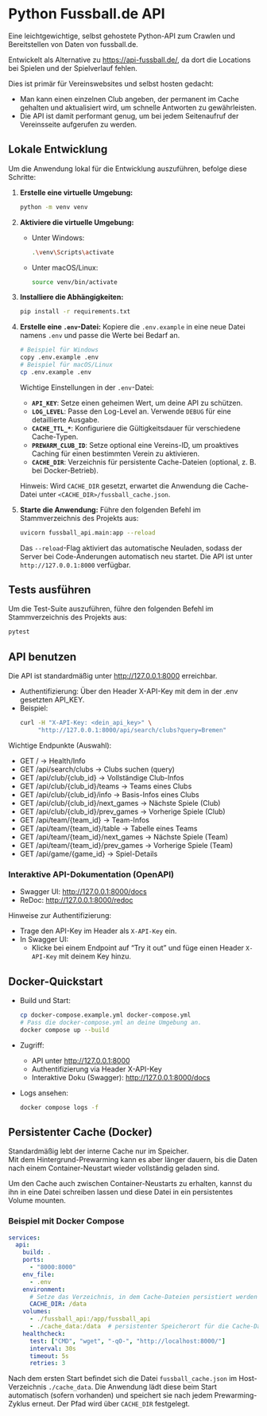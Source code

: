 # Python Fussball.de API

Eine leichtgewichtige, selbst gehostete Python-API zum Crawlen und Bereitstellen von Daten von fussball.de.

Entwickelt als Alternative zu https://api-fussball.de/, da dort die Locations bei Spielen und der Spielverlauf fehlen.

Dies ist primär für Vereinswebsites und selbst hosten gedacht:
* Man kann einen einzelnen Club angeben, der permanent im Cache gehalten und aktualisiert wird, um schnelle Antworten zu gewährleisten.
* Die API ist damit performant genug, um bei jedem Seitenaufruf der Vereinsseite aufgerufen zu werden.

## Lokale Entwicklung

Um die Anwendung lokal für die Entwicklung auszuführen, befolge diese Schritte:

1.  **Erstelle eine virtuelle Umgebung:**
    ```bash
    python -m venv venv
    ```

2.  **Aktiviere die virtuelle Umgebung:**
    - Unter Windows:
      ```bash
      .\venv\Scripts\activate
      ```
    - Unter macOS/Linux:
      ```bash
      source venv/bin/activate
      ```

3.  **Installiere die Abhängigkeiten:**
    ```bash
    pip install -r requirements.txt
    ```

4.  **Erstelle eine `.env`-Datei:**
    Kopiere die `.env.example` in eine neue Datei namens `.env` und passe die Werte bei Bedarf an.
    ```bash
    # Beispiel für Windows
    copy .env.example .env
    # Beispiel für macOS/Linux
    cp .env.example .env
    ```
    Wichtige Einstellungen in der `.env`-Datei:
    - **`API_KEY`**: Setze einen geheimen Wert, um deine API zu schützen.
    - **`LOG_LEVEL`**: Passe den Log-Level an. Verwende `DEBUG` für eine detaillierte Ausgabe.
    - **`CACHE_TTL_*`**: Konfiguriere die Gültigkeitsdauer für verschiedene Cache-Typen.
    - **`PREWARM_CLUB_ID`**: Setze optional eine Vereins-ID, um proaktives Caching für einen bestimmten Verein zu aktivieren.
    - **`CACHE_DIR`**: Verzeichnis für persistente Cache-Dateien (optional, z. B. bei Docker-Betrieb).

    Hinweis: Wird `CACHE_DIR` gesetzt, erwartet die Anwendung die Cache-Datei unter
    `<CACHE_DIR>/fussball_cache.json`.

5.  **Starte die Anwendung:**
    Führe den folgenden Befehl im Stammverzeichnis des Projekts aus:
    ```bash
    uvicorn fussball_api.main:app --reload
    ```
    Das `--reload`-Flag aktiviert das automatische Neuladen, sodass der Server bei Code-Änderungen automatisch neu startet. Die API ist unter `http://127.0.0.1:8000` verfügbar.

## Tests ausführen

Um die Test-Suite auszuführen, führe den folgenden Befehl im Stammverzeichnis des Projekts aus:

```bash
pytest
```

## API benutzen

Die API ist standardmäßig unter http://127.0.0.1:8000 erreichbar.

- Authentifizierung: Über den Header X-API-Key mit dem in der .env gesetzten API_KEY.
- Beispiel:
  ```bash
  curl -H "X-API-Key: <dein_api_key>" \
       "http://127.0.0.1:8000/api/search/clubs?query=Bremen"
  ```

Wichtige Endpunkte (Auswahl):
- GET /                         -> Health/Info
- GET /api/search/clubs         -> Clubs suchen (query)
- GET /api/club/{club_id}       -> Vollständige Club-Infos
- GET /api/club/{club_id}/teams -> Teams eines Clubs
- GET /api/club/{club_id}/info  -> Basis-Infos eines Clubs
- GET /api/club/{club_id}/next_games -> Nächste Spiele (Club)
- GET /api/club/{club_id}/prev_games -> Vorherige Spiele (Club)
- GET /api/team/{team_id}       -> Team-Infos
- GET /api/team/{team_id}/table -> Tabelle eines Teams
- GET /api/team/{team_id}/next_games -> Nächste Spiele (Team)
- GET /api/team/{team_id}/prev_games -> Vorherige Spiele (Team)
- GET /api/game/{game_id}       -> Spiel-Details

### Interaktive API-Dokumentation (OpenAPI)

- Swagger UI: http://127.0.0.1:8000/docs
- ReDoc: http://127.0.0.1:8000/redoc

Hinweise zur Authentifizierung:
- Trage den API-Key im Header als `X-API-Key` ein.
- In Swagger UI:
  - Klicke bei einem Endpoint auf “Try it out” und füge einen Header `X-API-Key` mit deinem Key hinzu.

## Docker-Quickstart

- Build und Start:
  ```bash
  cp docker-compose.example.yml docker-compose.yml
  # Pass die docker-compose.yml an deine Umgebung an.
  docker compose up --build
  ```

- Zugriff:
  - API unter http://127.0.0.1:8000
  - Authentifizierung via Header X-API-Key
  - Interaktive Doku (Swagger): http://127.0.0.1:8000/docs

- Logs ansehen:
  ```bash
  docker compose logs -f
  ```

## Persistenter Cache (Docker)

Standardmäßig lebt der interne Cache nur im Speicher.  
Mit dem Hintergrund-Prewarming kann es aber länger dauern, bis die Daten nach einem Container-Neustart wieder vollständig geladen sind.  

Um den Cache auch zwischen Container-Neustarts zu erhalten, kannst du ihn in eine Datei schreiben lassen und diese Datei in ein persistentes Volume mounten.

### Beispiel mit Docker Compose

```yaml
services:
  api:
    build: .
    ports:
      - "8000:8000"
    env_file:
      - .env
    environment:
      # Setze das Verzeichnis, in dem Cache-Dateien persistiert werden
      CACHE_DIR: /data
    volumes:
      - ./fussball_api:/app/fussball_api
      - ./cache_data:/data  # persistenter Speicherort für die Cache-Datei
    healthcheck:
      test: ["CMD", "wget", "-qO-", "http://localhost:8000/"]
      interval: 30s
      timeout: 5s
      retries: 3
```

Nach dem ersten Start befindet sich die Datei `fussball_cache.json` im Host-Verzeichnis `./cache_data`.
Die Anwendung lädt diese beim Start automatisch (sofern vorhanden) und speichert sie nach jedem
Prewarming-Zyklus erneut. Der Pfad wird über `CACHE_DIR` festgelegt.
